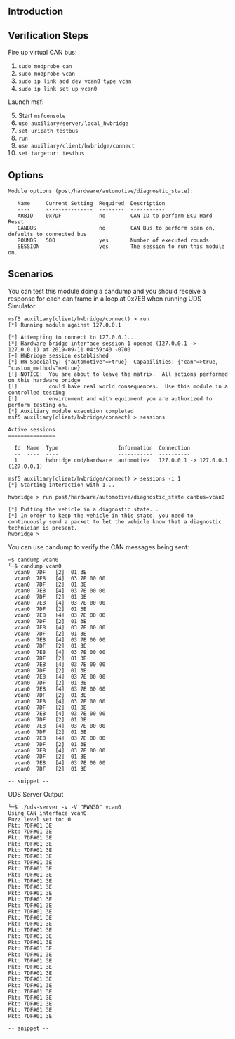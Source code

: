 ## Introduction



## Verification Steps

Fire up virtual CAN bus:

1. `sudo modprobe can`
2. `sudo modprobe vcan`
3. `sudo ip link add dev vcan0 type vcan`
4. `sudo ip link set up vcan0`

Launch msf:

5. Start `msfconsole`
6. `use auxiliary/server/local_hwbridge`
7. `set uripath testbus`
8. `run`
9. `use auxiliary/client/hwbridge/connect`
10. `set targeturi testbus`

## Options

```
Module options (post/hardware/automotive/diagnostic_state):

   Name     Current Setting  Required  Description
   ----     ---------------  --------  -----------
   ARBID    0x7DF            no        CAN ID to perform ECU Hard Reset
   CANBUS                    no        CAN Bus to perform scan on, defaults to connected bus
   ROUNDS   500              yes       Number of executed rounds
   SESSION                   yes       The session to run this module on.
```

## Scenarios
You can test this module doing a candump and you should receive a response for each can frame in a loop at 0x7E8 when running UDS Simulator.

```
msf5 auxiliary(client/hwbridge/connect) > run
[*] Running module against 127.0.0.1

[*] Attempting to connect to 127.0.0.1...
[*] Hardware bridge interface session 1 opened (127.0.0.1 -> 127.0.0.1) at 2019-09-11 04:59:40 -0700
[+] HWBridge session established
[*] HW Specialty: {"automotive"=>true}  Capabilities: {"can"=>true, "custom_methods"=>true}
[!] NOTICE:  You are about to leave the matrix.  All actions performed on this hardware bridge
[!]          could have real world consequences.  Use this module in a controlled testing
[!]          environment and with equipment you are authorized to perform testing on.
[*] Auxiliary module execution completed
msf5 auxiliary(client/hwbridge/connect) > sessions

Active sessions
===============

  Id  Name  Type                   Information  Connection
  --  ----  ----                   -----------  ----------
  1         hwbridge cmd/hardware  automotive   127.0.0.1 -> 127.0.0.1 (127.0.0.1)

msf5 auxiliary(client/hwbridge/connect) > sessions -i 1
[*] Starting interaction with 1...

hwbridge > run post/hardware/automotive/diagnostic_state canbus=vcan0

[*] Putting the vehicle in a diagnostic state...
[*] In order to keep the vehicle in this state, you need to continuously send a packet to let the vehicle know that a diagnostic technician is present.
hwbridge > 
```

You can use candump to verify the CAN messages being sent:

```
─$ candump vcan0          
└─$ candump vcan0
  vcan0  7DF   [2]  01 3E
  vcan0  7E8   [4]  03 7E 00 00
  vcan0  7DF   [2]  01 3E
  vcan0  7E8   [4]  03 7E 00 00
  vcan0  7DF   [2]  01 3E
  vcan0  7E8   [4]  03 7E 00 00
  vcan0  7DF   [2]  01 3E
  vcan0  7E8   [4]  03 7E 00 00
  vcan0  7DF   [2]  01 3E
  vcan0  7E8   [4]  03 7E 00 00
  vcan0  7DF   [2]  01 3E
  vcan0  7E8   [4]  03 7E 00 00
  vcan0  7DF   [2]  01 3E
  vcan0  7E8   [4]  03 7E 00 00
  vcan0  7DF   [2]  01 3E
  vcan0  7E8   [4]  03 7E 00 00
  vcan0  7DF   [2]  01 3E
  vcan0  7E8   [4]  03 7E 00 00
  vcan0  7DF   [2]  01 3E
  vcan0  7E8   [4]  03 7E 00 00
  vcan0  7DF   [2]  01 3E
  vcan0  7E8   [4]  03 7E 00 00
  vcan0  7DF   [2]  01 3E
  vcan0  7E8   [4]  03 7E 00 00
  vcan0  7DF   [2]  01 3E
  vcan0  7E8   [4]  03 7E 00 00
  vcan0  7DF   [2]  01 3E
  vcan0  7E8   [4]  03 7E 00 00
  vcan0  7DF   [2]  01 3E
  vcan0  7E8   [4]  03 7E 00 00
  vcan0  7DF   [2]  01 3E
  vcan0  7E8   [4]  03 7E 00 00
  vcan0  7DF   [2]  01 3E

-- snippet --
```

UDS Server Output
```
└─$ ./uds-server -v -V "PWN3D" vcan0
Using CAN interface vcan0
Fuzz level set to: 0
Pkt: 7DF#01 3E 
Pkt: 7DF#01 3E 
Pkt: 7DF#01 3E 
Pkt: 7DF#01 3E 
Pkt: 7DF#01 3E 
Pkt: 7DF#01 3E 
Pkt: 7DF#01 3E 
Pkt: 7DF#01 3E 
Pkt: 7DF#01 3E 
Pkt: 7DF#01 3E 
Pkt: 7DF#01 3E 
Pkt: 7DF#01 3E 
Pkt: 7DF#01 3E 
Pkt: 7DF#01 3E 
Pkt: 7DF#01 3E 
Pkt: 7DF#01 3E 
Pkt: 7DF#01 3E 
Pkt: 7DF#01 3E 
Pkt: 7DF#01 3E 
Pkt: 7DF#01 3E 
Pkt: 7DF#01 3E 
Pkt: 7DF#01 3E 
Pkt: 7DF#01 3E 
Pkt: 7DF#01 3E 
Pkt: 7DF#01 3E 
Pkt: 7DF#01 3E 
Pkt: 7DF#01 3E 
Pkt: 7DF#01 3E 
Pkt: 7DF#01 3E 
Pkt: 7DF#01 3E 
Pkt: 7DF#01 3E 
Pkt: 7DF#01 3E 

-- snippet --
```
